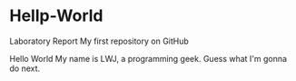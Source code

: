 # Hellp-World
Laboratory Report My first repository on GitHub

Hello World
My name is LWJ, a programming geek.
Guess what I'm gonna do next.
